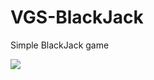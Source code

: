 # VGS-BlackJack
Simple BlackJack game

<img src="https://i.gyazo.com/2fb8b9730fb8f57a0f2a0d6b6295b281.png">

